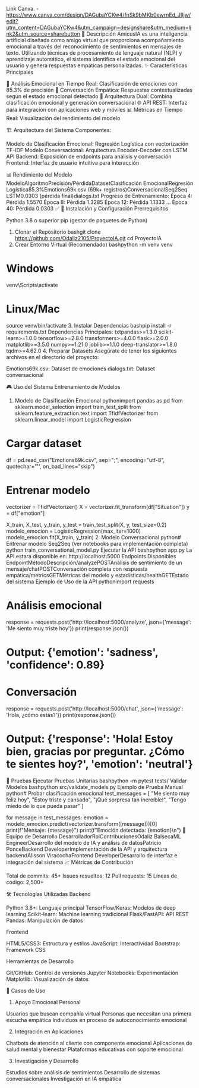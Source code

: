 Link Canva. - https://www.canva.com/design/DAGubaYCKw4/fnSk9bMKb0ewrnEd_JIIjw/edit?utm_content=DAGubaYCKw4&utm_campaign=designshare&utm_medium=link2&utm_source=sharebutton 
📖 Descripción
AmicusIA es una inteligencia artificial diseñada como amigo virtual que proporciona acompañamiento emocional a través del reconocimiento de sentimientos en mensajes de texto. Utilizando técnicas de procesamiento de lenguaje natural (NLP) y aprendizaje automático, el sistema identifica el estado emocional del usuario y genera respuestas empáticas personalizadas.
✨ Características Principales

🎯 Análisis Emocional en Tiempo Real: Clasificación de emociones con 85.3% de precisión
💬 Conversación Empática: Respuestas contextualizadas según el estado emocional detectado
🧠 Arquitectura Dual: Combina clasificación emocional y generación conversacional
🌐 API REST: Interfaz para integración con aplicaciones web y móviles
📊 Métricas en Tiempo Real: Visualización del rendimiento del modelo

🏗️ Arquitectura del Sistema
Componentes:

Modelo de Clasificación Emocional: Regresión Logística con vectorización TF-IDF
Modelo Conversacional: Arquitectura Encoder-Decoder con LSTM
API Backend: Exposición de endpoints para análisis y conversación
Frontend: Interfaz de usuario intuitiva para interacción

📊 Rendimiento del Modelo
ModeloAlgoritmoPrecisión/PérdidaDatasetClasificación EmocionalRegresión Logística85.3%Emotions69k.csv (69k+ registros)ConversacionalSeq2Seq LSTM0.0303 (pérdida final)dialogs.txt
Progreso de Entrenamiento:
Época  4: Pérdida 1.5570
Época  8: Pérdida 1.3285
Época 12: Pérdida 1.1333
...
Época 40: Pérdida 0.0303 ✅
🚀 Instalación y Configuración
Prerrequisitos

Python 3.8 o superior
pip (gestor de paquetes de Python)

1. Clonar el Repositorio
bashgit clone https://github.com/Odaliz2105/ProyectoIA.git
cd ProyectoIA
2. Crear Entorno Virtual (Recomendado)
bashpython -m venv venv
# Windows
venv\Scripts\activate
# Linux/Mac
source venv/bin/activate
3. Instalar Dependencias
bashpip install -r requirements.txt
Dependencias Principales:
txtpandas>=1.3.0
scikit-learn>=1.0.0
tensorflow>=2.8.0
transformers>=4.0.0
flask>=2.0.0
matplotlib>=3.5.0
numpy>=1.21.0
joblib>=1.1.0
deep-translator>=1.8.0
tqdm>=4.62.0
4. Preparar Datasets
Asegúrate de tener los siguientes archivos en el directorio del proyecto:

Emotions69k.csv: Dataset de emociones
dialogs.txt: Dataset conversacional

🎮 Uso del Sistema
Entrenamiento de Modelos
1. Modelo de Clasificación Emocional
pythonimport pandas as pd
from sklearn.model_selection import train_test_split
from sklearn.feature_extraction.text import TfidfVectorizer
from sklearn.linear_model import LogisticRegression

# Cargar dataset
df = pd.read_csv("Emotions69k.csv", sep=";", encoding="utf-8", 
                 quotechar='"', on_bad_lines="skip")

# Entrenar modelo
vectorizer = TfidfVectorizer()
X = vectorizer.fit_transform(df["Situation"])
y = df["emotion"]

X_train, X_test, y_train, y_test = train_test_split(X, y, test_size=0.2)
modelo_emocion = LogisticRegression(max_iter=1000)
modelo_emocion.fit(X_train, y_train)
2. Modelo Conversacional
python# Entrenar modelo Seq2Seq (ver notebooks para implementación completa)
python train_conversational_model.py
Ejecutar la API
bashpython app.py
La API estará disponible en: http://localhost:5000
Endpoints Disponibles
EndpointMétodoDescripción/analyzePOSTAnálisis de sentimiento de un mensaje/chatPOSTConversación completa con respuesta empática/metricsGETMétricas del modelo y estadísticas/healthGETEstado del sistema
Ejemplo de Uso de la API
pythonimport requests

# Análisis emocional
response = requests.post('http://localhost:5000/analyze', 
                        json={'message': 'Me siento muy triste hoy'})
print(response.json())
# Output: {'emotion': 'sadness', 'confidence': 0.89}

# Conversación
response = requests.post('http://localhost:5000/chat', 
                        json={'message': 'Hola, ¿cómo estás?'})
print(response.json())
# Output: {'response': 'Hola! Estoy bien, gracias por preguntar. ¿Cómo te sientes hoy?', 'emotion': 'neutral'}

🧪 Pruebas
Ejecutar Pruebas Unitarias
bashpython -m pytest tests/
Validar Modelos
bashpython src/validate_models.py
Ejemplo de Prueba Manual
python# Probar clasificación emocional
test_messages = [
    "Me siento muy feliz hoy",
    "Estoy triste y cansado",
    "¡Qué sorpresa tan increíble!",
    "Tengo miedo de lo que pueda pasar"
]

for message in test_messages:
    emotion = modelo_emocion.predict(vectorizer.transform([message]))[0]
    print(f"Mensaje: {message}")
    print(f"Emoción detectada: {emotion}\n")
👥 Equipo de Desarrollo
DesarrolladorRolContribucionesOdaliz BalsecaML EngineerDesarrollo del modelo de IA y análisis de datosPatricio PonceBackend DeveloperImplementación de la API y arquitectura backendAlisson ViracochaFrontend DeveloperDesarrollo de interfaz e integración del sistema
📈 Métricas de Contribución

Total de commits: 45+
Issues resueltos: 12
Pull requests: 15
Líneas de código: 2,500+

🛠️ Tecnologías Utilizadas
Backend

Python 3.8+: Lenguaje principal
TensorFlow/Keras: Modelos de deep learning
Scikit-learn: Machine learning tradicional
Flask/FastAPI: API REST
Pandas: Manipulación de datos

Frontend

HTML5/CSS3: Estructura y estilos
JavaScript: Interactividad
Bootstrap: Framework CSS

Herramientas de Desarrollo

Git/GitHub: Control de versiones
Jupyter Notebooks: Experimentación
Matplotlib: Visualización de datos

🎯 Casos de Uso
1. Apoyo Emocional Personal

Usuarios que buscan compañía virtual
Personas que necesitan una primera escucha empática
Individuos en proceso de autoconocimiento emocional

2. Integración en Aplicaciones

Chatbots de atención al cliente con componente emocional
Aplicaciones de salud mental y bienestar
Plataformas educativas con soporte emocional

3. Investigación y Desarrollo

Estudios sobre análisis de sentimientos
Desarrollo de sistemas conversacionales
Investigación en IA empática
